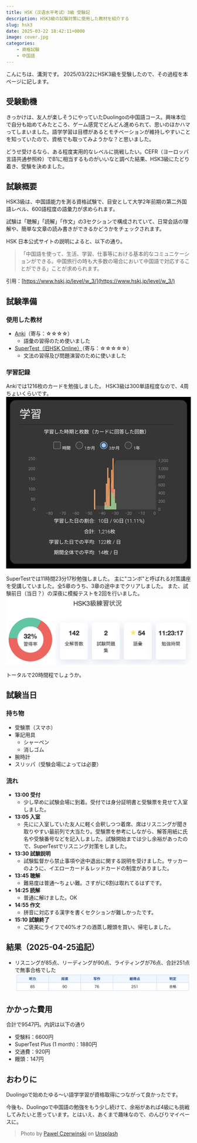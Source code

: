 ```yaml
---
title: HSK（汉语水平考试）3級 受験記
description: HSK3級の試験対策に使用した教材を紹介する
slug: hsk3
date: 2025-03-22 18:42:11+0000
image: cover.jpg
categories:
    - 資格試験
    - 中国語
---
```


こんにちは、溝渕です。
2025/03/22にHSK3級を受験したので、その過程を本ページに記します。

## 受験動機
きっかけは、友人が楽しそうにやっていたDuolingoの中国語コース。興味本位で自分も始めてみたところ、ゲーム感覚でどんどん進められて、思いのほかハマってしまいました。語学学習は目標があるとモチベーションが維持しやすいことを知っていたので、資格でも取ってみようかな？と思いました。

どうせ受けるなら、ある程度実用的なレベルに挑戦したい。CEFR（ヨーロッパ言語共通参照枠）でB1に相当するものがいいなと調べた結果、HSK3級にたどり着き、受験を決めました。


## 試験概要
HSK3級は、中国語能力を測る資格試験で、目安として大学2年前期の第二外国語レベル、600語程度の語彙力が求められます。

試験は「聴解」「読解」「作文」の3セクションで構成されていて、日常会話の理解や、簡単な文章の読み書きができるかどうかをチェックされます。

HSK 日本公式サイトの説明によると、以下の通り。
> 「中国語を使って、生活、学習、仕事等における基本的なコミュニケーションができる。中国旅行の時も大多数の場合において中国語で対応することができる」ことが求められます。

引用：[https://www.hskj.jp/level/w_3/](https://www.hskj.jp/level/w_3/)

## 試験準備

### 使用した教材
- [Anki](https://apps.ankiweb.net)（寄与：☆☆☆☆）
  - 語彙の習得のため使いました
- [SuperTest（旧HSK Online）](https://www.hskonline.com/ja/)（寄与：☆☆☆☆☆）
  - 文法の習得及び問題演習のために使いました

### 学習記録
Ankiでは1216枚のカードを勉強しました。
HSK3級は300単語程度なので、4周ちょいくらいです。
![ankiの学習記録](progress-anki.jpg)

SuperTestでは11時間23分17秒勉強しました。
主に"コンボ"と呼ばれる対策講座を受講していました。全5章のうち、3章の途中までクリアしました。
また、試験前日（当日？）の深夜に模擬テストを2回を行いました。
![supertestの学習記録](progress-supertest.png)

トータルで20時間程でしょうか。

## 試験当日
### 持ち物
- 受験票（スマホ）
- 筆記用具
  - シャーペン
  - 消しゴム
- 腕時計
- スリッパ（受験会場によっては必要）

### 流れ
- **13:00 受付**
  - 少し早めに試験会場に到着。受付では身分証明書と受験票を見せて入室しました。
- **13:05 入室**
  - 先にに入室していた友人に軽く会釈しつつ着席、席はリスニングが聞き取りやすい最前列で大当たり。受験票を参考にしながら、解答用紙に氏名や受験番号などを記入しました。試験開始までは少し余裕があったので、SuperTestでリスニング対策をしました。
- **13:30 試験説明**
  - 試験監督から禁止事項や途中退出に関する説明を受けました。サッカーのように、イエローカード＆レッドカードの制度がありました。
- **13:45 聴解**
  - 難易度は普通〜ちょい難。さすがに6割は取れてるはずです。
- **14:25 読解**
  - 普通に解けました。OK
- **14:55 作文**
  - 拼音に対応する漢字を書くセクションが難しかったです。
- **15:10 試験終了**
  - ご褒美にライフで40%オフの酒蒸し饅頭を買い、帰宅しました。

## 結果（2025-04-25追記）
- リスニングが85点、リーディングが90点、ライティングが76点、合計251点で無事合格でした
![HSK3級の点数詳細画面。リスニングが85点、リーディングが90点、ライティングが76点。合計251点](score.png)

## かかった費用
合計で9547円。内訳は以下の通り
- 受験料：6600円
- SuperTest Plus (1 month)：1880円
- 交通費：920円
- 饅頭：147円

## おわりに
Duolingoで始めたゆる〜い語学学習が資格取得につながって良かったです。

今後も、Duolingoで中国語の勉強をもう少し続けて、余裕があれば4級にも挑戦してみたいと思っています。とはいえ、あくまで趣味なので、のんびりマイペースに。


> Photo by [Pawel Czerwinski](https://unsplash.com/@pawel_czerwinski) on [Unsplash](https://unsplash.com/)